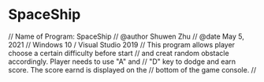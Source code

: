 # SpaceShip
// Name of Program: SpaceShip
// @author Shuwen Zhu
// @date May 5, 2021
// Windows 10 / Visual Studio 2019
// This program allows player choose a certain difficulty before start
// and creat random obstacle accordingly. Player needs to use "A" and 
// "D" key to dodge and earn score. The score earnd is displayed on the
// bottom of the game console.
// 
